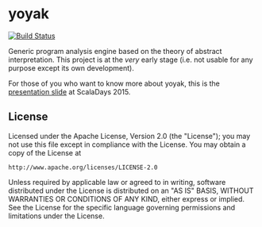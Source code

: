 # yoyak

[![Build Status](https://travis-ci.com/ihji/yoyak.svg?branch=develop)](https://travis-ci.com/ihji/yoyak)

Generic program analysis engine based on the theory of abstract interpretation.
This project is at the *very* early stage (i.e. not usable for any purpose except its own development).

For those of you who want to know more about yoyak, this is the [presentation slide](http://www.slideshare.net/ihji/yoyak-scaladays-2015) at ScalaDays 2015.
 
## License

Licensed under the Apache License, Version 2.0 (the "License");
you may not use this file except in compliance with the License.
You may obtain a copy of the License at

    http://www.apache.org/licenses/LICENSE-2.0

Unless required by applicable law or agreed to in writing, software
distributed under the License is distributed on an "AS IS" BASIS,
WITHOUT WARRANTIES OR CONDITIONS OF ANY KIND, either express or implied.
See the License for the specific language governing permissions and
limitations under the License.
